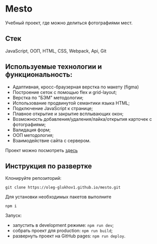 # Mesto
Учебный проект, где можно делиться фотографиями мест.

## Стек
JavaScript, ООП, HTML, CSS, Webpack, Api, Git

## Используемые технологии и функциональность:
* Адаптивная, кросс-браузерная верстка по макету (figma)
* Построение сеток с помощью flex и grid-layout;
* Верстка по "БЭМ" методологии;
* Использование продвинутой семантики языка HTML;
* Подключение JavaScript к странице;
* Плавное открытие и закрытие всплывающих окон;
* Возможность добавления/удаления/лайка/открытия карточек с фотографиями;
* Валидация форм;
* ООП методология;
* Взаимодействие сайта с сервером.

Проект можно посмотреть [здесь](https://oleg-glukhov1.github.io/mesto/)

## Инструкция по развертке
Клонируйте репозиторий:

`git clone https://oleg-glukhov1.github.io/mesto.git`

Для установки необходимых пакетов выполните

`npm i`

Запуск:
* запустить в development режиме: `npm run dev`;
* собрать проект для production: `npm run build`;
* развернуть проект на GitHub pages: `npm run deploy`.
